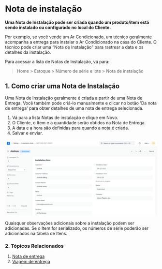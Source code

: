 # Nota de instalação



**Uma Nota de Instalação pode ser criada quando um produto/item está sendo instalado ou configurado no local do Cliente.**


Por exemplo, se você vende um Ar Condicionado, um técnico geralmente acompanha a entrega para instalar o Ar Condicionado na casa do Cliente. O técnico pode criar uma “Nota de Instalação” para rastrear a data e os detalhes da instalação.


Para acessar a lista de Notas de Instalação, vá para:
> Home > Estoque > Número de série e lote > Nota de instalação


## 1. Como criar uma Nota de Instalação


Uma Nota de Instalação geralmente é criada a partir de uma Nota de Entrega. Você também pode criá-lo manualmente e clicar no botão 'Da nota de entrega' para obter detalhes de uma nota de entrega selecionada.


1. Vá para a lista Notas de instalação e clique em Novo.
2. O Cliente, o Item e a quantidade serão obtidos na Nota de Entrega.
3. A data e a hora são definidas para quando a nota é criada.
4. Salvar e enviar.


![Nota de instalação](/files/installation-note.png)


Quaisquer observações adicionais sobre a instalação podem ser adicionadas. Se o Item for serializado, os números de série poderão ser adicionados na tabela de Itens.


### 2. Tópicos Relacionados


1. [Nota de entrega](/docs/pt/stock/delivery-note)
2. [Viagem de entrega](/docs/pt/stock/delivery-trip)



